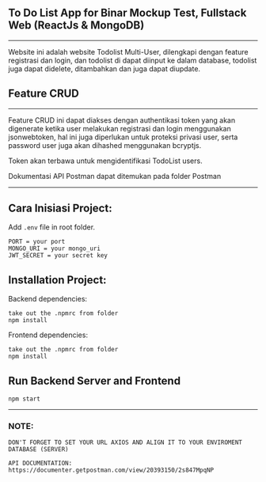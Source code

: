 ## To Do List App for Binar Mockup Test, Fullstack Web (ReactJs &amp; MongoDB)

---

Website ini adalah website Todolist Multi-User, dilengkapi dengan feature registrasi dan login, dan todolist di dapat diinput ke dalam database, todolist juga dapat didelete, ditambahkan dan juga dapat diupdate.

## Feature CRUD

---

Feature CRUD ini dapat diakses dengan authentikasi token yang akan digenerate ketika user melakukan registrasi dan login menggunakan jsonwebtoken, hal ini juga diperlukan untuk proteksi privasi user, serta password user juga akan dihashed menggunakan bcryptjs.

Token akan terbawa untuk mengidentifikasi TodoList users.

Dokumentasi API Postman dapat ditemukan pada folder Postman

---

## Cara Inisiasi Project:

Add `.env` file in root folder.

```
PORT = your port
MONGO_URI = your mongo_uri
JWT_SECRET = your secret key
```

## Installation Project:

Backend dependencies:

```
take out the .npmrc from folder
npm install
```

Frontend dependencies:

```
take out the .npmrc from folder
npm install
```

## Run Backend Server and Frontend

```
npm start
```

---

### NOTE:

```
DON'T FORGET TO SET YOUR URL AXIOS AND ALIGN IT TO YOUR ENVIROMENT DATABASE (SERVER)
```

```
API DOCUMENTATION: https://documenter.getpostman.com/view/20393150/2s847MpqNP
```
